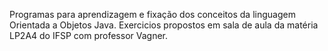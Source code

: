 Programas para aprendizagem e fixação dos conceitos da linguagem Orientada a Objetos Java. 
Exercicios propostos em sala de aula da matéria LP2A4 do IFSP com professor Vagner. 
